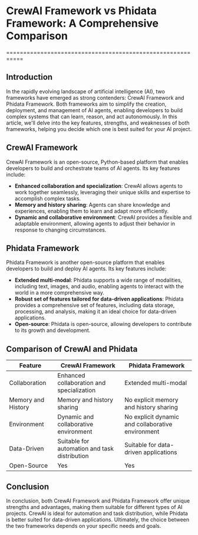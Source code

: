 # CrewAI Framework vs Phidata Framework: A Comprehensive Comparison
===========================================================

## Introduction

In the rapidly evolving landscape of artificial intelligence (AI), two frameworks have emerged as strong contenders: CrewAI Framework and Phidata Framework. Both frameworks aim to simplify the creation, deployment, and management of AI agents, enabling developers to build complex systems that can learn, reason, and act autonomously. In this article, we'll delve into the key features, strengths, and weaknesses of both frameworks, helping you decide which one is best suited for your AI project.

## CrewAI Framework

CrewAI Framework is an open-source, Python-based platform that enables developers to build and orchestrate teams of AI agents. Its key features include:

*   **Enhanced collaboration and specialization**: CrewAI allows agents to work together seamlessly, leveraging their unique skills and expertise to accomplish complex tasks.
*   **Memory and history sharing**: Agents can share knowledge and experiences, enabling them to learn and adapt more efficiently.
*   **Dynamic and collaborative environment**: CrewAI provides a flexible and adaptable environment, allowing agents to adjust their behavior in response to changing circumstances.

## Phidata Framework

Phidata Framework is another open-source platform that enables developers to build and deploy AI agents. Its key features include:

*   **Extended multi-modal**: Phidata supports a wide range of modalities, including text, images, and audio, enabling agents to interact with the world in a more comprehensive way.
*   **Robust set of features tailored for data-driven applications**: Phidata provides a comprehensive set of features, including data storage, processing, and analysis, making it an ideal choice for data-driven applications.
*   **Open-source**: Phidata is open-source, allowing developers to contribute to its growth and development.

## Comparison of CrewAI and Phidata

| Feature | CrewAI Framework | Phidata Framework |
| --- | --- | --- |
| Collaboration | Enhanced collaboration and specialization | Extended multi-modal |
| Memory and History | Memory and history sharing | No explicit memory and history sharing |
| Environment | Dynamic and collaborative environment | No explicit dynamic and collaborative environment |
| Data-Driven | Suitable for automation and task distribution | Suitable for data-driven applications |
| Open-Source | Yes | Yes |

## Conclusion

In conclusion, both CrewAI Framework and Phidata Framework offer unique strengths and advantages, making them suitable for different types of AI projects. CrewAI is ideal for automation and task distribution, while Phidata is better suited for data-driven applications. Ultimately, the choice between the two frameworks depends on your specific needs and goals.